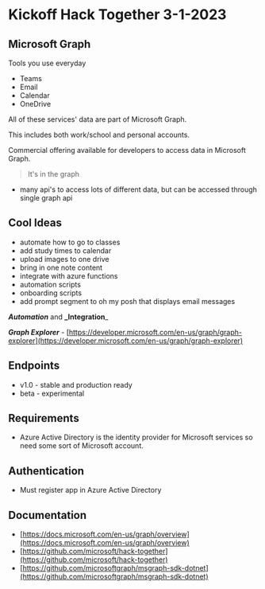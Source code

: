# Kickoff Hack Together 3-1-2023

## Microsoft Graph

Tools you use everyday

- Teams
- Email
- Calendar
- OneDrive

All of these services' data are part of Microsoft Graph.

This includes both work/school and personal accounts.

Commercial offering available for developers to access data in Microsoft Graph.

> It's in the graph

- many api's to access lots of different data, but can be accessed through single graph api

## Cool Ideas

- automate how to go to classes
- add study times to calendar
- upload images to one drive
- bring in one note content
- integrate with azure functions
- automation scripts
- onboarding scripts
- add prompt segment to oh my posh that displays email messages

_**Automation**_ and **\_Integration**\_

_**Graph Explorer**_ - [https://developer.microsoft.com/en-us/graph/graph-explorer](https://developer.microsoft.com/en-us/graph/graph-explorer)

## Endpoints

- v1.0 - stable and production ready
- beta - experimental

## Requirements

- Azure Active Directory is the identity provider for Microsoft services so need some sort of Microsoft account.

## Authentication

- Must register app in Azure Active Directory

## Documentation

- [https://docs.microsoft.com/en-us/graph/overview](https://docs.microsoft.com/en-us/graph/overview)
- [https://github.com/microsoft/hack-together](https://github.com/microsoft/hack-together)
- [https://github.com/microsoftgraph/msgraph-sdk-dotnet](https://github.com/microsoftgraph/msgraph-sdk-dotnet)
